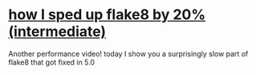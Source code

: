 # [how I sped up flake8 by 20% (intermediate)](https://youtu.be/pvSk8pLLQrE)

Another performance video!  today I show you a surprisingly slow part of flake8 that got fixed in 5.0
